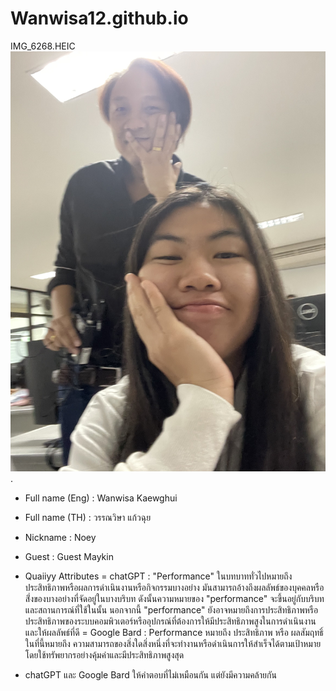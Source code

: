 # Wanwisa12.github.io
IMG_6268.HEIC
![alt text for screen readers](IMG_6268.jpg "Text to show on mouseover").
+ Full name (Eng) : Wanwisa Kaewghui
+ Full name (TH) : วรรณวิษา แก้วฉุย
+ Nickname : Noey
+ Guest : Guest Maykin

+ Quaiiyy Attributes
  = chatGPT : "Performance" ในบทบาททั่วไปหมายถึงประสิทธิภาพหรือผลการดำเนินงานหรือกิจกรรมบางอย่าง มันสามารถอ้างถึงผลลัพธ์ของบุคคลหรือสิ่่งของบางอย่างที่จัดอยู่ในบางบริบท ดังนั้นความหมายของ "performance" จะขึ้นอยู่กับบริบทและสถานการณ์ที่ใช้ในนั้น นอกจากนี้             "performance" ยังอาจหมายถึงการประสิทธิภาพหรือประสิทธิภาพของระบบคอมพิวเตอร์หรืออุปกรณ์ที่ต้องการให้มีประสิทธิภาพสูงในการดำเนินงานและให้ผลลัพธ์ที่ดี
  = Google Bard : Performance หมายถึง ประสิทธิภาพ หรือ ผลสัมฤทธิ์ ในที่นี้หมายถึง ความสามารถของสิ่งใดสิ่งหนึ่งที่จะทำงานหรือดำเนินการให้สำเร็จได้ตามเป้าหมาย โดยใช้ทรัพยากรอย่างคุ้มค่าและมีประสิทธิภาพสูงสุด

+ chatGPT และ Google Bard ให้คำตอบที่ไม่เหมือนกัน แต่ยังมีความคล้ายกัน
